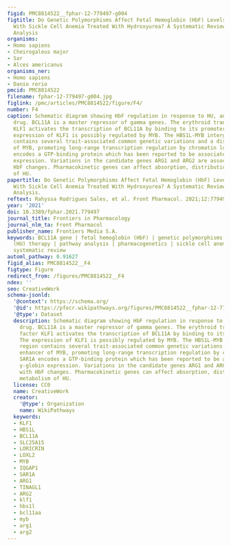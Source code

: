 ```yaml
---
figid: PMC8814522__fphar-12-779497-g004
figtitle: Do Genetic Polymorphisms Affect Fetal Hemoglobin (HbF) Levels in Patients
  With Sickle Cell Anemia Treated With Hydroxyurea? A Systematic Review and Pathway
  Analysis
organisms:
- Homo sapiens
- Cheirogaleus major
- Sar
- Alces americanus
organisms_ner:
- Homo sapiens
- Danio rerio
pmcid: PMC8814522
filename: fphar-12-779497-g004.jpg
figlink: /pmc/articles/PMC8814522/figure/F4/
number: F4
caption: Schematic diagram showing HbF regulation in response to HU, an HbF-inducing
  drug. BCL11A is a master repressor of gamma genes. The erythroid transcription factor
  KLF1 activates the transcription of BCL11A by binding to its promoter region. The
  expression of KLF1 is possibly regulated by MYB. The HBS1L-MYB intergenic region
  contains several trait-associated common genetic variations and a distal enhancer
  of MYB, promoting long-range transcription regulation by chromatin looping. SAR1A
  encodes a GTP-binding protein which has been reported to be associated with γ-globin
  expression. Variations in the candidate genes ARG1 and ARG2 are associated with
  HbF changes. Pharmacokinetic genes can affect absorption, distribution, and metabolism
  of HU.
papertitle: Do Genetic Polymorphisms Affect Fetal Hemoglobin (HbF) Levels in Patients
  With Sickle Cell Anemia Treated With Hydroxyurea? A Systematic Review and Pathway
  Analysis.
reftext: Rahyssa Rodrigues Sales, et al. Front Pharmacol. 2021;12:779497.
year: '2021'
doi: 10.3389/fphar.2021.779497
journal_title: Frontiers in Pharmacology
journal_nlm_ta: Front Pharmacol
publisher_name: Frontiers Media S.A.
keywords: BCL11A gene | fetal hemoglobin (HbF) | genetic polymorphisms | hydroxyurea
  (HU) therapy | pathway analysis | pharmacogenetics | sickle cell anemia (SCA) |
  systematic review
automl_pathway: 0.91627
figid_alias: PMC8814522__F4
figtype: Figure
redirect_from: /figures/PMC8814522__F4
ndex: ''
seo: CreativeWork
schema-jsonld:
  '@context': https://schema.org/
  '@id': https://pfocr.wikipathways.org/figures/PMC8814522__fphar-12-779497-g004.html
  '@type': Dataset
  description: Schematic diagram showing HbF regulation in response to HU, an HbF-inducing
    drug. BCL11A is a master repressor of gamma genes. The erythroid transcription
    factor KLF1 activates the transcription of BCL11A by binding to its promoter region.
    The expression of KLF1 is possibly regulated by MYB. The HBS1L-MYB intergenic
    region contains several trait-associated common genetic variations and a distal
    enhancer of MYB, promoting long-range transcription regulation by chromatin looping.
    SAR1A encodes a GTP-binding protein which has been reported to be associated with
    γ-globin expression. Variations in the candidate genes ARG1 and ARG2 are associated
    with HbF changes. Pharmacokinetic genes can affect absorption, distribution, and
    metabolism of HU.
  license: CC0
  name: CreativeWork
  creator:
    '@type': Organization
    name: WikiPathways
  keywords:
  - KLF1
  - HBS1L
  - BCL11A
  - SLC25A15
  - LORICRIN
  - LOXL2
  - MYB
  - IQGAP1
  - SAR1A
  - ARG1
  - TINAGL1
  - ARG2
  - klf1
  - hbs1l
  - bcl11aa
  - myb
  - arg1
  - arg2
---
```


